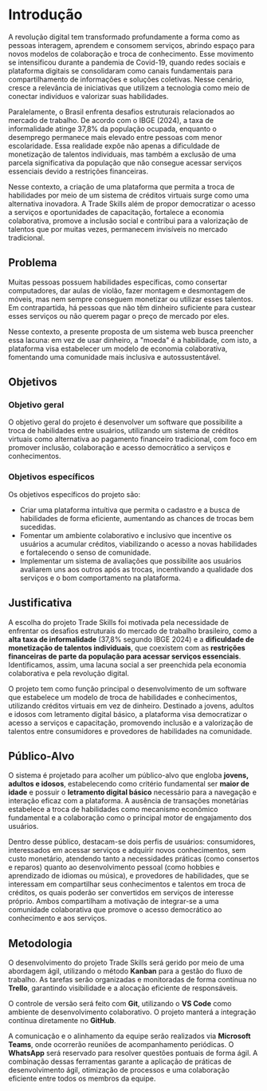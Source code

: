 # Introdução

A revolução digital tem transformado profundamente a forma como as pessoas interagem, aprendem e consomem serviços, abrindo espaço para novos modelos de colaboração e troca de conhecimento. Esse movimento se intensificou durante a pandemia de Covid-19, quando redes sociais e plataforma digitais se consolidaram como canais fundamentais para compartilhamento de informações e soluções coletivas. Nesse cenário, cresce a relevância de iniciativas que utilizem a tecnologia como meio de conectar indivíduos e valorizar suas habilidades.

Paralelamente, o Brasil enfrenta desafios estruturais relacionados ao mercado de trabalho. De acordo com o IBGE (2024), a taxa de informalidade atinge 37,8% da população ocupada, enquanto o desemprego permanece mais elevado entre pessoas com menor escolaridade. Essa realidade expõe não apenas a dificuldade de monetização de talentos individuais, mas também a exclusão de uma parcela significativa da população que não consegue acessar serviços essenciais devido a restrições financeiras.

Nesse contexto, a criação de uma plataforma que permita a troca de habilidades por meio de um sistema de créditos virtuais surge como uma alternativa inovadora. A Trade Skills além de  propor democratizar o acesso a serviços e oportunidades de capacitação, fortalece a economia colaborativa, promove a inclusão social e contribui para a valorização de talentos que por muitas vezes, permanecem invisíveis no mercado tradicional.

## Problema

Muitas pessoas possuem habilidades específicas, como consertar computadores, dar aulas de violão, fazer montagem e desmontagem de móveis, mas nem sempre conseguem monetizar ou utilizar esses talentos. Em contrapartida, há pessoas que não têm dinheiro suficiente para custear esses serviços ou não querem pagar o preço de mercado por eles.  

Nesse contexto, a presente proposta de um sistema web busca preencher essa lacuna: em vez de usar dinheiro, a "moeda" é a habilidade, com isto, a plataforma visa estabelecer um modelo de economia colaborativa, fomentando uma comunidade mais inclusiva e autossustentável. 

## Objetivos

### Objetivo geral

O objetivo geral do projeto é desenvolver um software que possibilite a troca de habilidades entre usuários, utilizando um sistema de créditos virtuais como alternativa ao pagamento financeiro tradicional, com foco em promover inclusão, colaboração e acesso democrático a serviços e conhecimentos.

### Objetivos específicos
Os objetivos específicos do projeto são:

* Criar uma plataforma intuítiva que permita o cadastro e a busca de habilidades de forma eficiente, aumentando as chances de trocas bem sucedidas.
* Fomentar um ambiente colaborativo e inclusivo que incentive os usuários a acumular créditos, viabilizando o acesso a novas habilidades e fortalecendo o senso de comunidade. 
* Implementar um sistema de avaliações que possibilite aos usuários avaliarem uns aos outros após as trocas, incentivando a qualidade dos serviços e o bom comportamento na plataforma. 

## Justificativa

A escolha do projeto Trade Skills foi motivada pela necessidade de enfrentar os desafios estruturais do mercado de trabalho brasileiro, como a <strong> alta taxa de informalidade</strong> (37,8% segundo IBGE 2024) e a <strong>dificuldade de monetização de talentos individuais</strong>, que coexistem com as <strong> restrições financeiras de parte da população para acessar serviços essenciais</strong>. Identificamos, assim, uma lacuna social a ser preenchida pela economia colaborativa e pela revolução digital.

O projeto tem como função principal o desenvolvimento de um software que estabelece um modelo de troca de habilidades e conhecimentos, utilizando créditos virtuais em vez de dinheiro. Destinado a jovens, adultos e idosos com letramento digital básico, a plataforma visa democratizar o acesso a serviços e capacitação, promovendo inclusão e a valorização de talentos entre consumidores e provedores de habilidades na comunidade.

## Público-Alvo

O sistema é projetado para acolher um público-alvo que engloba <strong>jovens, adultos e idosos</strong>, estabelecendo como critério fundamental ser <strong>maior de idade</strong> e possuir o <strong>letramento digital básico</strong> necessário para a navegação e interação eficaz com a plataforma. A ausência de transações monetárias estabelece a troca de habilidades como mecanismo econômico fundamental e a colaboração como o principal motor de engajamento dos usuários.

Dentro desse público, destacam-se dois perfis de usuários: consumidores, interessados em acessar serviços e adquirir novos conhecimentos, sem custo monetário, atendendo tanto a necessidades práticas (como consertos e reparos) quanto ao desenvolvimento pessoal (como hobbies e aprendizado de idiomas ou música), e provedores de habilidades, que se interessam em compartilhar seus conhecimentos e talentos em troca de créditos, os quais poderão ser convertidos em serviços de interesse próprio. Ambos compartilham a motivação de integrar-se a uma comunidade colaborativa que promove o acesso democrático ao conhecimento e aos serviços. 

## Metodologia

O desenvolvimento do projeto Trade Skills será gerido por meio de uma abordagem ágil, utilizando o método **Kanban** para a gestão do fluxo de trabalho. As tarefas serão organizadas e monitoradas de forma contínua no **Trello**, garantindo visibilidade e a alocação eficiente de responsáveis.

O controle de versão será feito com **Git**, utilizando o **VS Code** como ambiente de desenvolvimento colaborativo. O projeto manterá a integração contínua diretamente no **GitHub**.

A comunicação e o alinhamento da equipe serão realizados via **Microsoft Teams**, onde ocorrerão reuniões de acompanhamento periódicas. O **WhatsApp** será reservado para resolver questões pontuais de forma ágil. A combinação dessas ferramentas garante a aplicação de práticas de desenvolvimento ágil, otimização de processos e uma colaboração eficiente entre todos os membros da equipe.


